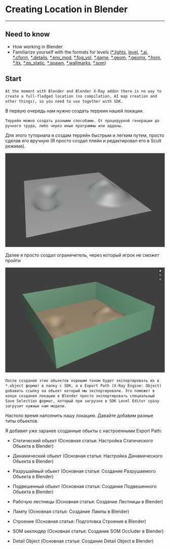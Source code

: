 # Creating Location in Blender

___

## Need to know

- How working in Blender
- Familiarize yourself with the formats for levels ([*.lights](../../reference/file-formats/game-levels/lights.md), [level](../../reference/file-formats/game-levels/level.md), [*.ai](../../reference/file-formats/game-levels/ai.md), [*.cform](../../reference/file-formats/game-levels/cform.md), [*.details](../../reference/file-formats/game-levels/details.md), [*.env_mod](../../reference/file-formats/game-levels/env_mod.md), [*.fog_vol](../../reference/file-formats/game-levels/fog_vol.md), [*.game](../../reference/file-formats/game-levels/game.md), [*.geom](../../reference/file-formats/game-levels/geom.md), [*.geomx](../../reference/file-formats/game-levels/geomx.md), [*.hom](../../reference/file-formats/game-levels/hom.md), [*.ltx](../../reference/file-formats/conf-script/ltx.md), [*.ps_static](../../reference/file-formats/game-levels/ps_static.md), [*.spawn](../../reference/file-formats/game-levels/spawn.md), [*.wallmarks](../../reference/file-formats/game-levels/wallmarks.md), [*.som](../../reference/file-formats/game-levels/som.md))

## Start

```admonish note
At the moment with Blender and Blender X-Ray addon there is no way to create a full-fledged location (no compilation, AI map creation and other things), so you need to use together with SDK.
```

В первую очередь нам нужно создать терреин нашей локации.

```admonish tip
Террейн можно создать разными способами. От процедурной генерации до ручного труда, либо через иные программы или аддоны.
```

Для этого туториала я создам террейн быстрым и легким путем, просто сделав его вручную (Я просто создал плейн и редактировал его в Scult режиме).

![alt text centered](assets/images/creating-game-level-terrain.png)

Далее я просто создал ограничетель, через который игрок не сможет пройти

![alt text centered](assets/images/creating-game-level-restrictor.png)

```admonish tip
После создания этих обьектов хорошим тоном будет экспортировать их в *.object формат в папку с SDK, а в Export Path (X-Ray Engine: Object) добавить ссылку на обьект который мы экспортировали. Это поможет в конце создания локации в Blender просто экспортировать специальный Save Selection формат, который при загрузке в SDK Level Editor сразу загрузит нужные нам модели.
```

Настоло время наполнить нашу локацию. Давайте добавим разные типы обьектов.

Я добавил уже заранее созданные обькты с настроенными Export Path:

- Статический обьект (Основная статья: Настройка Статического Обьекта в Blender)



- Динамический обьект (Основная статья: Настройка Динамического Обьекта в Blender)

- Разрушаймый обьект (Основная статья: Создание Разрушаемого Обьекта в Blender)

- Подвешенный обьект (Основная статья: Создание Подвешенного Обьекта в Blender)

- Рабочую лестницы (Основная статья: Создание Лестницы в Blender)

- Лампу (Основная статья: Создание Лампы в Blender)

- Строение (Основная статья: Подготовка Строения в Blender)

- SOM окклюдер (Основная статья: Создание SOM Occluder в Blender)

- Detail Object (Основная статья: Создание Detail Object в Blender)